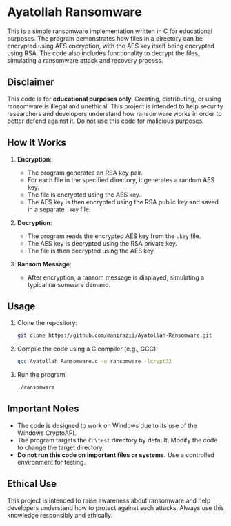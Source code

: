 # Ayatollah Ransomware

This is a simple ransomware implementation written in C for educational purposes. The program demonstrates how files in a directory can be encrypted using AES encryption, with the AES key itself being encrypted using RSA. The code also includes functionality to decrypt the files, simulating a ransomware attack and recovery process.

## **Disclaimer**
This code is for **educational purposes only**. Creating, distributing, or using ransomware is illegal and unethical. This project is intended to help security researchers and developers understand how ransomware works in order to better defend against it. Do not use this code for malicious purposes.

## **How It Works**
1. **Encryption**:
   - The program generates an RSA key pair.
   - For each file in the specified directory, it generates a random AES key.
   - The file is encrypted using the AES key.
   - The AES key is then encrypted using the RSA public key and saved in a separate `.key` file.

2. **Decryption**:
   - The program reads the encrypted AES key from the `.key` file.
   - The AES key is decrypted using the RSA private key.
   - The file is then decrypted using the AES key.

3. **Ransom Message**:
   - After encryption, a ransom message is displayed, simulating a typical ransomware demand.

## **Usage**
1. Clone the repository:
   ```bash
   git clone https://github.com/manirazii/Ayatollah-Ransomware.git
   ```
2. Compile the code using a C compiler (e.g., GCC):
   ```bash
   gcc Ayatollah_Ransomware.c -o ransomware -lcrypt32
   ```
3. Run the program:
   ```bash
   ./ransomware
   ```

## **Important Notes**
- The code is designed to work on Windows due to its use of the Windows CryptoAPI.
- The program targets the `C:\test` directory by default. Modify the code to change the target directory.
- **Do not run this code on important files or systems.** Use a controlled environment for testing.

## **Ethical Use**
This project is intended to raise awareness about ransomware and help developers understand how to protect against such attacks. Always use this knowledge responsibly and ethically.
